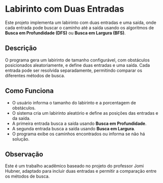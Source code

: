 # Labirinto com Duas Entradas

Este projeto implementa um labirinto com duas entradas e uma saída, onde cada entrada pode buscar o caminho até a saída usando os algoritmos de **Busca em Profundidade (DFS)** ou **Busca em Largura (BFS)**.

## Descrição
O programa gera um labirinto de tamanho configurável, com obstáculos posicionados aleatoriamente, e define duas entradas e uma saída. Cada entrada pode ser resolvida separadamente, permitindo comparar os diferentes métodos de busca.

## Como Funciona
- O usuário informa o tamanho do labirinto e a porcentagem de obstáculos.
- O sistema cria um labirinto aleatório e define as posições das entradas e da saída.
- A primeira entrada busca a saída usando **Busca em Profundidade**.
- A segunda entrada busca a saída usando **Busca em Largura**.
- O programa exibe os caminhos encontrados ou informa se não há solução.

## Observação
Este é um trabalho acadêmico baseado no projeto do professor Jomi Hubner, adaptado para incluir duas entradas e permitir a comparação entre os métodos de busca.
